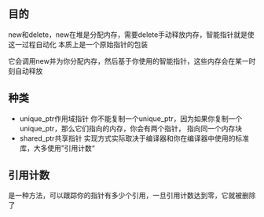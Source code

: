 ## 目的
new和delete，new在堆是分配内存，需要delete手动释放内存，智能指针就是使这一过程自动化
本质上是一个原始指针的包装

它会调用new并为你分配内存，然后基于你使用的智能指针，这些内存会在某一时刻自动释放

## 种类
- unique_ptr作用域指针
  你不能复制一个unique_ptr，因为如果你复制一个unique_ptr，那么它们指向的内存，你会有两个指针，
  指向同一个内存块
- shared_ptr共享指针
  实现方式实际取决于编译器和你在编译器中使用的标准库，大多使用”引用计数“

## 引用计数
是一种方法，可以跟踪你的指针有多少个引用，一旦引用计数达到零，它就被删除了